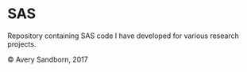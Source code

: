 # SAS

Repository containing SAS code I have developed for various research projects.

© Avery Sandborn, 2017

